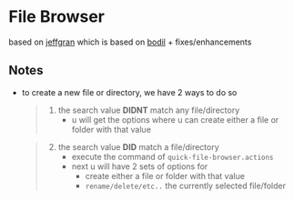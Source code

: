 # File Browser

based on [jeffgran](https://github.com/jeffgran/vscode-quick-file-browser) which is based on [bodil](https://github.com/bodil/vscode-file-browser) + fixes/enhancements

## Notes

- to create a new file or directory, we have 2 ways to do so

    > 1. the search value **DIDNT** match any file/directory
    >     - u will get the options where u can create either a file or folder with that value

    > 2. the search value **DID** match a file/directory
    >     - execute the command of `quick-file-browser.actions`
    >     - next u will have 2 sets of options for
    >         - create either a file or folder with that value
    >         - `rename/delete/etc..` the currently selected file/folder
